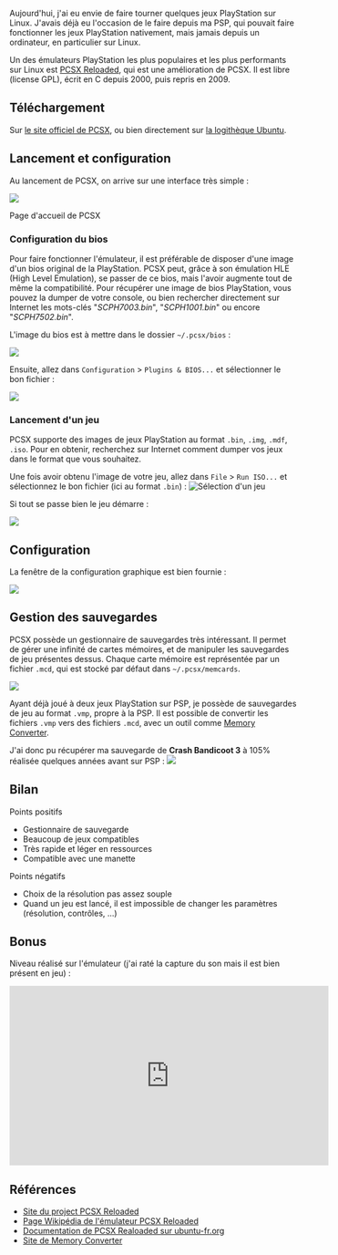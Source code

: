 Aujourd'hui, j'ai eu envie de faire tourner quelques jeux PlayStation sur Linux.
J'avais déjà eu l'occasion de le faire depuis ma PSP, qui pouvait faire
fonctionner les jeux PlayStation nativement, mais jamais depuis un ordinateur, en particulier sur Linux.

Un des émulateurs PlayStation les plus populaires et les plus performants sur Linux
est [PCSX Reloaded](http://pcsxr.codeplex.com/), qui est une amélioration de PCSX. Il est libre (license GPL),
écrit en C depuis 2000, puis repris en 2009.

## Téléchargement

Sur [le site officiel de PCSX](http://pcsxr.codeplex.com/), ou bien directement sur [la logithèque Ubuntu](http://apt.ubuntu.com/p/pcsxr).

Lancement et configuration
--------------------------
Au lancement de PCSX, on arrive sur une interface très simple :

<img src='pcsx.png'>

Page d'accueil de PCSX

### Configuration du bios
Pour faire fonctionner l'émulateur, il est préférable de disposer d'une image d'un bios original de la PlayStation.
PCSX peut, grâce à son émulation HLE (High Level Emulation), se passer de ce bios, mais l'avoir
augmente tout de même la compatibilité. Pour récupérer une image de bios PlayStation, vous pouvez la dumper de votre console, ou bien rechercher directement sur Internet les mots-clés "*SCPH7003.bin*", "*SCPH1001.bin*" ou encore "*SCPH7502.bin*".

L'image du bios est à mettre dans le dossier `~/.pcsx/bios` :

<img src='bios_location.png'>

Ensuite, allez dans `Configuration` > `Plugins & BIOS...` et sélectionner le bon fichier :

<img src='bios_settings.png'>

### Lancement d'un jeu

PCSX supporte des images de jeux PlayStation au format `.bin`, `.img`, `.mdf`, `.iso`.
Pour en obtenir, recherchez sur Internet comment dumper vos jeux dans le format que vous souhaitez.

Une fois avoir obtenu l'image de votre jeu, allez dans `File` > `Run ISO...` et sélectionnez le bon fichier (ici au format `.bin`) :
<img src='iso.png' title="Sélection d'un jeu">

Si tout se passe bien le jeu démarre :

<img src='crash.png'>

## Configuration
La fenêtre de la configuration graphique est bien fournie :

<img src='config.png'>

Gestion des sauvegardes
-----------------------
PCSX possède un gestionnaire de sauvegardes très intéressant. Il permet
de gérer une infinité de cartes mémoires, et de manipuler les sauvegardes
de jeu présentes dessus. Chaque carte mémoire est représentée par un fichier
`.mcd`, qui est stocké par défaut dans `~/.pcsx/memcards`.

<img src='saves.png'>

Ayant déjà joué à deux jeux PlayStation sur PSP, je possède de sauvegardes de jeu
au format `.vmp`, propre à la PSP. Il est possible de convertir les fichiers
`.vmp` vers des fichiers `.mcd`, avec un outil comme [Memory Converter](http://www.aldostools.org/memcards.html).

J'ai donc pu récupérer ma sauvegarde de **Crash Bandicoot 3** à 105% réalisée quelques années avant sur PSP :
<img src='105.png'>

Bilan
-----

Points positifs
- Gestionnaire de sauvegarde
- Beaucoup de jeux compatibles
- Très rapide et léger en ressources
- Compatible avec une manette

Points négatifs
- Choix de la résolution pas assez souple
- Quand un jeu est lancé, il est impossible de changer les paramètres
(résolution, contrôles, ...)

Bonus
-----
Niveau réalisé sur l'émulateur (j'ai raté la capture du son mais il est bien présent en jeu) :
<iframe width="560" height="315" src="https://www.youtube.com/embed/CWPQp3rXmZ8" frameborder="0" allowfullscreen></iframe>

Références
----------
- [Site du project PCSX Reloaded](http://pcsxr.codeplex.com/)
- [Page Wikipédia de l'émulateur PCSX Reloaded](https://en.wikipedia.org/wiki/PCSX-Reloaded)
- [Documentation de PCSX Realoaded sur ubuntu-fr.org](https://doc.ubuntu-fr.org/pcsx-reloaded)
- [Site de Memory Converter](http://www.aldostools.org/memcards.html)
